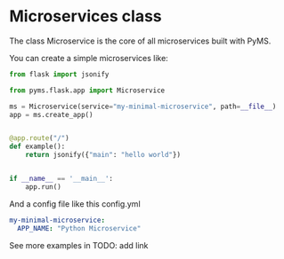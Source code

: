 # Microservices class

The class Microservice is the core of all microservices built with PyMS. 


You can create a simple microservices like:

```python
from flask import jsonify

from pyms.flask.app import Microservice

ms = Microservice(service="my-minimal-microservice", path=__file__)
app = ms.create_app()


@app.route("/")
def example():
    return jsonify({"main": "hello world"})


if __name__ == '__main__':
    app.run()
```

And a config file like this config.yml

```yaml
my-minimal-microservice:
  APP_NAME: "Python Microservice"
```

See more examples in TODO: add link